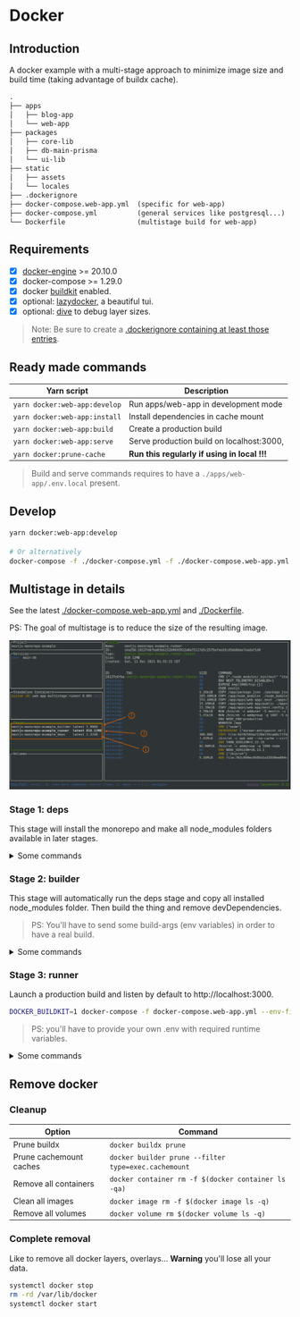 # Docker

## Introduction

A docker example with a multi-stage approach to minimize image size
and build time (taking advantage of buildx cache).

```
.
├── apps
│   ├── blog-app
│   └── web-app
├── packages
│   ├── core-lib
│   ├── db-main-prisma
│   └── ui-lib
├── static
│   ├── assets
│   └── locales
├── .dockerignore
├── docker-compose.web-app.yml  (specific for web-app)
├── docker-compose.yml          (general services like postgresql...)
└── Dockerfile                  (multistage build for web-app)
```

## Requirements

- [x] [docker-engine](https://docs.docker.com/get-docker) >= 20.10.0
- [x] docker-compose >= 1.29.0
- [x] docker [buildkit](https://docs.docker.com/develop/develop-images/build_enhancements) enabled.
- [x] optional: [lazydocker](https://github.com/jesseduffield/lazydocker), a beautiful tui.
- [x] optional: [dive](https://github.com/wagoodman/dive) to debug layer sizes.

> Note: Be sure to create a [.dockerignore containing at least those entries](https://github.com/belgattitude/nextjs-monorepo-example/blob/main/.dockerignore).

## Ready made commands

| Yarn script                   | Description                                  |
| ----------------------------- | -------------------------------------------- |
| `yarn docker:web-app:develop` | Run apps/web-app in development mode         |
| `yarn docker:web-app:install` | Install dependencies in cache mount          |
| `yarn docker:web-app:build`   | Create a production build                    |
| `yarn docker:web-app:serve`   | Serve production build on localhost:3000,    |
| `yarn docker:prune-cache`     | **Run this regularly if using in local !!!** |

> Build and serve commands requires to have a `./apps/web-app/.env.local` present.

## Develop

```bash
yarn docker:web-app:develop

# Or alternatively
docker-compose -f ./docker-compose.yml -f ./docker-compose.web-app.yml up develop main-db
```

## Multistage in details

See the latest [./docker-compose.web-app.yml](https://github.com/belgattitude/nextjs-monorepo-example/blob/main/docker-compose.web-app.yml)
and [./Dockerfile](https://github.com/belgattitude/nextjs-monorepo-example/blob/main/docker-compose.web-app.yml).

PS: The goal of multistage is to reduce the size of the resulting image.

![Lazydocker multistage sizes](multistage-size.png)

### Stage 1: deps

This stage will install the monorepo and make all node_modules folders available in later
stages.

<details>
  <summary>Some commands</summary>
   
  To build it independently
    
  ```bash
  DOCKER_BUILDKIT=1 docker-compose -f docker-compose.web-app.yml build --progress=tty deps
  # docker buildx bake -f docker-compose.web-app.yml --progress=tty deps
  ```
    
  To force a rebuild
    
  ```bash
  DOCKER_BUILDKIT=1 docker-compose -f docker-compose.web-app.yml build --no-cache --force-rm --progress=tty deps
  ```
    
  Want to open a shell into it ?
    
  ```bash
  DOCKER_BUILDKIT=1 docker-compose -f docker-compose.web-app.yml run --rm deps sh
  ```

</details>

### Stage 2: builder

This stage will automatically run the deps stage and copy all installed node_modules folder.
Then build the thing and remove devDependencies.

> PS: You'll have to send some build-args (env variables) in order to have a real build.

<details>
  <summary>Some commands</summary>
  To build it independently
  
  ```bash
  DOCKER_BUILDKIT=1 docker-compose -f docker-compose.web-app.yml build --progress=tty builder
  # docker buildx bake -f docker-compose.web-app.yml --progress=tty builder
  ```
  
  To force a rebuild
  
  ```bash
  DOCKER_BUILDKIT=1 docker-compose -f docker-compose.web-app.yml build --no-cache --force-rm --progress=tty builder
  ```
  
  Want to open a shell into it ?
  
  ```bash
  DOCKER_BUILDKIT=1 docker-compose -f docker-compose.web-app.yml run --rm builder sh
  ```

</details>

### Stage 3: runner

Launch a production build and listen by default to http://localhost:3000.

```bash
DOCKER_BUILDKIT=1 docker-compose -f docker-compose.web-app.yml --env-file .env.secret up runner
```

> PS: you'll have to provide your own .env with required runtime variables.

<details>
  <summary>Some commands</summary>
  To build it independently
  
  ```bash
  DOCKER_BUILDKIT=1 docker-compose -f docker-compose.web-app.yml build --progress=tty runner
  # docker buildx bake -f docker-compose.web-app.yml --progress=tty runner
  ```
  
  To force a rebuild
  
  ```bash
  DOCKER_BUILDKIT=1 docker-compose -f docker-compose.web-app.yml build --no-cache --force-rm --progress=tty runner
  ```
  
  Want to open a shell into it ?
  
  ```bash
  DOCKER_BUILDKIT=1 docker-compose -f docker-compose.web-app.yml run --rm runner sh
  ```
  
</details>

## Remove docker

### Cleanup

| Option                  | Command                                              |
| ----------------------- | ---------------------------------------------------- |
| Prune buildx            | `docker buildx prune`                                |
| Prune cachemount caches | `docker builder prune --filter type=exec.cachemount` |
| Remove all containers   | `docker container rm -f $(docker container ls -qa)`  |
| Clean all images        | `docker image rm -f $(docker image ls -q)`           |
| Remove all volumes      | `docker volume rm $(docker volume ls -q)`            |

### Complete removal

Like to remove all docker layers, overlays... **Warning** you'll lose all your data.

```bash
systemctl docker stop
rm -rd /var/lib/docker
systemctl docker start
```

